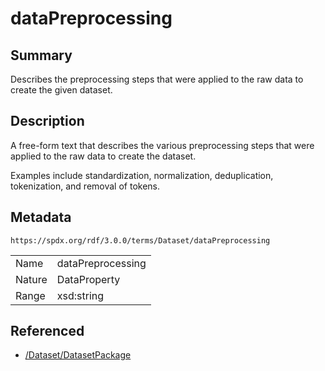 <!-- Automatically generated by spec-parser v2.1.0 on 2024-06-17T15:44:58.460830+00:00 -->
<!-- SPDX-License-Identifier: Community-Spec-1.0 -->

# dataPreprocessing

## Summary

Describes the preprocessing steps that were applied to the raw data to create the given dataset.


## Description

A free-form text that describes the various preprocessing steps
that were applied to the raw data to create the dataset.

Examples include standardization, normalization, deduplication, tokenization, and removal of tokens.


## Metadata

`https://spdx.org/rdf/3.0.0/terms/Dataset/dataPreprocessing`


| | |
|---|---|
| Name | dataPreprocessing |
| Nature | DataProperty |
| Range | xsd:string |




## Referenced

- [/Dataset/DatasetPackage](../../Dataset/Classes/DatasetPackage.md)

